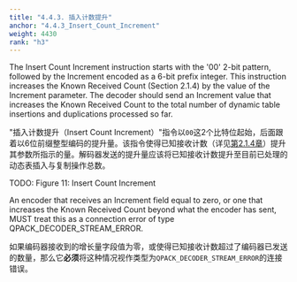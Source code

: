 ```yaml
---
title: "4.4.3. 插入计数提升"
anchor: "4.4.3_Insert_Count_Increment"
weight: 4430
rank: "h3"
---
```


The Insert Count Increment instruction starts with the '00' 2-bit pattern, followed by the Increment encoded as a 6-bit prefix integer. This instruction increases the Known Received Count (Section 2.1.4) by the value of the Increment parameter. The decoder should send an Increment value that increases the Known Received Count to the total number of dynamic table insertions and duplications processed so far.

"插入计数提升（Insert Count Increment）"指令以`00`这2个比特位起始，后面跟着以6位前缀整型编码的提升量。该指令使得已知接收计数（详见[第2.1.4章]()）提升其参数所指示的量。解码器发送的提升量应该将已知接收计数提升至目前已处理的动态表插入与复制操作总数。

TODO: Figure 11: Insert Count Increment

An encoder that receives an Increment field equal to zero, or one that increases the Known Received Count beyond what the encoder has sent, MUST treat this as a connection error of type QPACK_DECODER_STREAM_ERROR.

如果编码器接收到的增长量字段值为零，或使得已知接收计数超过了编码器已发送的数量，那么它**必须**将这种情况视作类型为`QPACK_DECODER_STREAM_ERROR`的连接错误。
